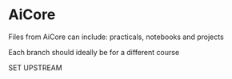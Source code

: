 # AiCore
Files from AiCore can include: practicals, notebooks and projects

Each branch should ideally be for a different course

SET UPSTREAM
